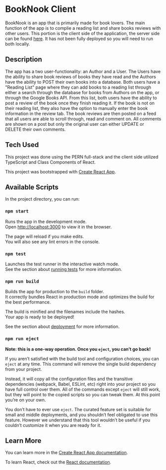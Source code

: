 # BookNook Client

BookNook is an app that is primarily made for book lovers. The main function of the app is to complie a reading list and share books reviews with other users. This portion is the client side of the application, the server side can be found [here]([https://github.com/TaniaOlivas/Server-BookNook]). It has not been fully deployed so you will need to run both locally.

## Description

The app has a two user-functionality: an Author and a User. The Users have the ability to share book reviews of books they have read and the Authors have the ability to POST their own books into a database. Both users have a "Reading List" page where they can add books to a reading list through either a search through the database for books from Authors on the app, or through the Google Books API. From this list, both users have the ability to post a review of the book once they finish reading it. If the book is not on their reading list, they also have the option to manually enter the book information in the review tab. The book reviews are then posted on a feed that all users are able to scroll through, read and comment on. All comments are shown on a post but only the original user can either UPDATE or DELETE their own comments.

 ## Tech Used

This project was done using the PERN full-stack and the client side utilized TypeScript and Class Components of React.

This project was bootstrapped with [Create React App](https://github.com/facebook/create-react-app).

## Available Scripts

In the project directory, you can run:

### `npm start`

Runs the app in the development mode.\
Open [http://localhost:3000](http://localhost:3000) to view it in the browser.

The page will reload if you make edits.\
You will also see any lint errors in the console.

### `npm test`

Launches the test runner in the interactive watch mode.\
See the section about [running tests](https://facebook.github.io/create-react-app/docs/running-tests) for more information.

### `npm run build`

Builds the app for production to the `build` folder.\
It correctly bundles React in production mode and optimizes the build for the best performance.

The build is minified and the filenames include the hashes.\
Your app is ready to be deployed!

See the section about [deployment](https://facebook.github.io/create-react-app/docs/deployment) for more information.

### `npm run eject`

**Note: this is a one-way operation. Once you `eject`, you can’t go back!**

If you aren’t satisfied with the build tool and configuration choices, you can `eject` at any time. This command will remove the single build dependency from your project.

Instead, it will copy all the configuration files and the transitive dependencies (webpack, Babel, ESLint, etc) right into your project so you have full control over them. All of the commands except `eject` will still work, but they will point to the copied scripts so you can tweak them. At this point you’re on your own.

You don’t have to ever use `eject`. The curated feature set is suitable for small and middle deployments, and you shouldn’t feel obligated to use this feature. However we understand that this tool wouldn’t be useful if you couldn’t customize it when you are ready for it.

## Learn More

You can learn more in the [Create React App documentation](https://facebook.github.io/create-react-app/docs/getting-started).

To learn React, check out the [React documentation](https://reactjs.org/).

